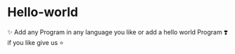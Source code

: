 # Hello-world
:sparkles: Add any  Program in any language you like or add a hello world Program ❣️ if you like give us :star:
